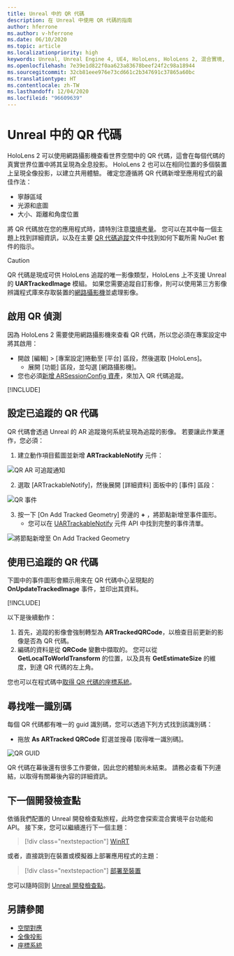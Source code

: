 ```yaml
---
title: Unreal 中的 QR 代碼
description: 在 Unreal 中使用 QR 代碼的指南
author: hferrone
ms.author: v-hferrone
ms.date: 06/10/2020
ms.topic: article
ms.localizationpriority: high
keywords: Unreal, Unreal Engine 4, UE4, HoloLens, HoloLens 2, 混合實境, 開發, 功能, 文件, 指南, 全像投影, qr 代碼, 混合實境頭戴式裝置, windows 混合實境頭戴式裝置, 虛擬實境頭戴式裝置
ms.openlocfilehash: 7e39e1d822f0aa623a83678beef24f2c98a18944
ms.sourcegitcommit: 32cb81eee976e73cd661c2b347691c37865a60bc
ms.translationtype: HT
ms.contentlocale: zh-TW
ms.lasthandoff: 12/04/2020
ms.locfileid: "96609639"
---
```

# <a name="qr-codes-in-unreal"></a>Unreal 中的 QR 代碼

HoloLens 2 可以使用網路攝影機查看世界空間中的 QR 代碼，這會在每個代碼的真實世界位置中將其呈現為全息投影。 HoloLens 2 也可以在相同位置的多個裝置上呈現全像投影，以建立共用體驗。 確定您遵循將 QR 代碼新增至應用程式的最佳作法：

- 寧靜區域
- 光源和底圖
- 大小、距離和角度位置

將 QR 代碼放在您的應用程式時，請特別注意[環境考量](../../environment-considerations-for-hololens.md)。 您可以在其中每一個主題上找到詳細資訊，以及在主要 [QR 代碼追蹤](../platform-capabilities-and-apis/qr-code-tracking.md)文件中找到如何下載所需 NuGet 套件的指示。

> [!CAUTION]
> QR 代碼是現成可供 HoloLens 追蹤的唯一影像類型，HoloLens 上不支援 Unreal 的 **UARTrackedImage** 模組。 如果您需要追蹤自訂影像，則可以使用第三方影像辨識程式庫來存取裝置的[網路攝影機](unreal-hololens-camera.md)並處理影像。 

## <a name="enabling-qr-detection"></a>啟用 QR 偵測
因為 HoloLens 2 需要使用網路攝影機來查看 QR 代碼，所以您必須在專案設定中將其啟用：
- 開啟 [編輯] > [專案設定]捲動至 [平台] 區段，然後選取 [HoloLens]。
    + 展開 [功能] 區段，並勾選 [網路攝影機]。  
- 您也必須[新增 ARSessionConfig 資產](https://docs.microsoft.com/windows/mixed-reality/unreal-uxt-ch3#adding-the-session-asset)，來加入 QR 代碼追蹤。

[!INCLUDE[](includes/tabs-qr-codes-1.md)]

## <a name="setting-up-a-tracked-qr-code"></a>設定已追蹤的 QR 代碼

QR 代碼會透過 Unreal 的 AR 追蹤幾何系統呈現為追蹤的影像。 若要讓此作業運作，您必須：
1. 建立動作項目藍圖並新增 **ARTrackableNotify** 元件：

![QR AR 可追蹤通知](images/unreal-spatialmapping-artrackablenotify.PNG)

2. 選取 [ARTrackableNotify]，然後展開 [詳細資料] 面板中的 [事件] 區段：

![QR 事件](images/unreal-spatialmapping-events.PNG)

3. 按一下 [On Add Tracked Geometry] 旁邊的 **+** ，將節點新增至事件圖形。
    - 您可以在 [UARTrackableNotify](https://docs.unrealengine.com/API/Runtime/AugmentedReality/UARTrackableNotifyComponent/index.html) 元件 API 中找到完整的事件清單。

![將節點新增至 On Add Tracked Geometry](images/unreal-qr-codes-tracked-geometry.png)

## <a name="using-a-tracked-qr-code"></a>使用已追蹤的 QR 代碼
下圖中的事件圖形會顯示用來在 QR 代碼中心呈現點的 **OnUpdateTrackedImage** 事件，並印出其資料。

[!INCLUDE[](includes/tabs-qr-codes-2.md)]

以下是後續動作：
1. 首先，追蹤的影像會強制轉型為 **ARTrackedQRCode**，以檢查目前更新的影像是否為 QR 代碼。  
2. 編碼的資料是從 **QRCode** 變數中擷取的。 您可以從 **GetLocalToWorldTransform** 的位置，以及具有 **GetEstimateSize** 的維度，到達 QR 代碼的左上角。

您也可以在程式碼中[取得 QR 代碼的座標系統](https://docs.microsoft.com/windows/mixed-reality/qr-code-tracking#getting-the-coordinate-system-for-a-qr-code)。

## <a name="finding-the-unique-id"></a>尋找唯一識別碼
每個 QR 代碼都有唯一的 guid 識別碼，您可以透過下列方式找到該識別碼：
- 拖放 **As ARTracked QRCode** 釘選並搜尋 [取得唯一識別碼]。

![QR GUID](images/unreal-qr-guid.PNG)

QR 代碼在幕後還有很多工作要做，因此您的體驗尚未結束。 請務必查看下列連結，以取得有關幕後內容的詳細資訊。

## <a name="next-development-checkpoint"></a>下一個開發檢查點

依循我們配置的 Unreal 開發檢查點旅程，此時您會探索混合實境平台功能和 API。 接下來，您可以繼續進行下一個主題：

> [!div class="nextstepaction"]
> [WinRT](unreal-winRT.md)

或者，直接跳到在裝置或模擬器上部署應用程式的主題：

> [!div class="nextstepaction"]
> [部署至裝置](unreal-deploying.md)

您可以隨時回到 [Unreal 開發檢查點](unreal-development-overview.md#3-platform-capabilities-and-apis)。

## <a name="see-also"></a>另請參閱
* [空間對應](../../design/spatial-mapping.md)
* [全像投影](../../discover/hologram.md)
* [座標系統](../../design/coordinate-systems.md)
